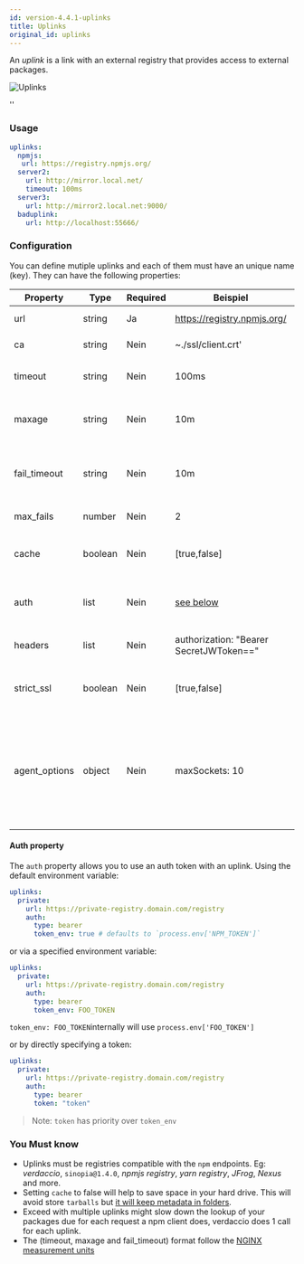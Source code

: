 ```yaml
---
id: version-4.4.1-uplinks
title: Uplinks
original_id: uplinks
---
```


An *uplink* is a link with an external registry that provides access to external packages.

![Uplinks](https://user-images.githubusercontent.com/558752/52976233-fb0e3980-33c8-11e9-8eea-5415e6018144.png)

<div id="codefund">''</div>

### Usage

```yaml
uplinks:
  npmjs:
   url: https://registry.npmjs.org/
  server2:
    url: http://mirror.local.net/
    timeout: 100ms
  server3:
    url: http://mirror2.local.net:9000/
  baduplink:
    url: http://localhost:55666/
```
### Configuration

You can define mutiple uplinks and each of them must have an unique name (key). They can have the following properties:

| Property      | Type    | Required | Beispiel                                | Support  | Beschreibung                                                                                                                                                             | Standard   |
| ------------- | ------- | -------- | --------------------------------------- | -------- | ------------------------------------------------------------------------------------------------------------------------------------------------------------------------ | ---------- |
| url           | string  | Ja       | https://registry.npmjs.org/             | all      | The registry url                                                                                                                                                         | npmjs      |
| ca            | string  | Nein     | ~./ssl/client.crt'                      | all      | SSL path certificate                                                                                                                                                     | No default |
| timeout       | string  | Nein     | 100ms                                   | all      | set new timeout for the request                                                                                                                                          | 30s        |
| maxage        | string  | Nein     | 10m                                     | all      | the time threshold to the cache is valid                                                                                                                                 | 2m         |
| fail_timeout  | string  | Nein     | 10m                                     | all      | defines max time when a request becomes a failure                                                                                                                        | 5m         |
| max_fails     | number  | Nein     | 2                                       | all      | limit maximun failure request                                                                                                                                            | 2          |
| cache         | boolean | Nein     | [true,false]                            | >= 2.1   | cache all remote tarballs in storage                                                                                                                                     | true       |
| auth          | list    | Nein     | [see below](uplinks.md#auth-property)   | >= 2.5   | assigns the header 'Authorization' [more info](http://blog.npmjs.org/post/118393368555/deploying-with-npm-private-modules)                                               | disabled   |
| headers       | list    | Nein     | authorization: "Bearer SecretJWToken==" | all      | list of custom headers for the uplink                                                                                                                                    | disabled   |
| strict_ssl    | boolean | Nein     | [true,false]                            | >= 3.0   | If true, requires SSL certificates be valid.                                                                                                                             | true       |
| agent_options | object  | Nein     | maxSockets: 10                          | >= 4.0.2 | options for the HTTP or HTTPS Agent responsible for managing uplink connection persistence and reuse [more info](https://nodejs.org/api/http.html#http_class_http_agent) | No default |

#### Auth property

The `auth` property allows you to use an auth token with an uplink. Using the default environment variable:

```yaml
uplinks:
  private:
    url: https://private-registry.domain.com/registry
    auth:
      type: bearer
      token_env: true # defaults to `process.env['NPM_TOKEN']`
```

or via a specified environment variable:

```yaml
uplinks:
  private:
    url: https://private-registry.domain.com/registry
    auth:
      type: bearer
      token_env: FOO_TOKEN
```

`token_env: FOO_TOKEN`internally will use `process.env['FOO_TOKEN']`

or by directly specifying a token:

```yaml
uplinks:
  private:
    url: https://private-registry.domain.com/registry
    auth:
      type: bearer
      token: "token"
```

> Note: `token` has priority over `token_env`

### You Must know

* Uplinks must be registries compatible with the `npm` endpoints. Eg: *verdaccio*, `sinopia@1.4.0`, *npmjs registry*, *yarn registry*, *JFrog*, *Nexus* and more.
* Setting `cache` to false will help to save space in your hard drive. This will avoid store `tarballs` but [it will keep metadata in folders](https://github.com/verdaccio/verdaccio/issues/391).
* Exceed with multiple uplinks might slow down the lookup of your packages due for each request a npm client does, verdaccio does 1 call for each uplink.
* The (timeout, maxage and fail_timeout) format follow the [NGINX measurement units](http://nginx.org/en/docs/syntax.html)
